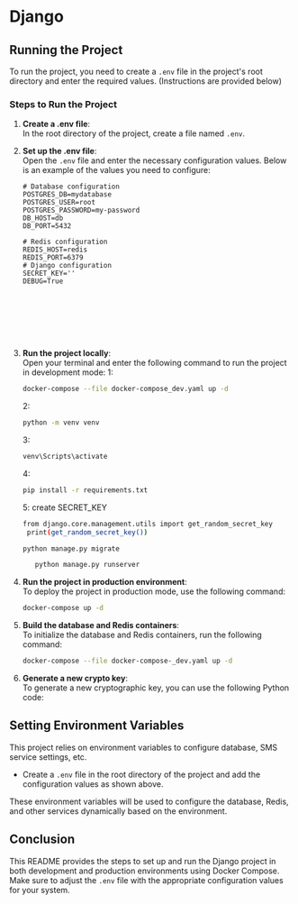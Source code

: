 
# Django 


## Running the Project

To run the project, you need to create a `.env` file in the project's root directory and enter the required values. (Instructions are provided below)

### Steps to Run the Project

1. **Create a .env file**:  
   In the root directory of the project, create a file named `.env`.

2. **Set up the .env file**:  
   Open the `.env` file and enter the necessary configuration values. Below is an example of the values you need to configure:

   ```env
   # Database configuration
   POSTGRES_DB=mydatabase
   POSTGRES_USER=root
   POSTGRES_PASSWORD=my-password
   DB_HOST=db
   DB_PORT=5432
   
   # Redis configuration
   REDIS_HOST=redis
   REDIS_PORT=6379
   # Django configuration
   SECRET_KEY=''
   DEBUG=True








4. **Run the project locally**:  
   Open your terminal and enter the following command to run the project in development mode:
   1: 
      ```bash
   docker-compose --file docker-compose_dev.yaml up -d

    ```
   2:
   
   ```bash
   python -m venv venv
   ```
   3:
   ```bash
   venv\Scripts\activate
   ```
   4:
   ```bash
   pip install -r requirements.txt
   ```
   5: create SECRET_KEY
      
   ```bash
   from django.core.management.utils import get_random_secret_key
    print(get_random_secret_key())
   ```
   
   
   ```bash
   python manage.py migrate
   ```
   ```bash
      python manage.py runserver   
   ```
   



6. **Run the project in production environment**:  
   To deploy the project in production mode, use the following command:

   ```bash
   docker-compose up -d
   ```

7. **Build the database and Redis containers**:  
   To initialize the database and Redis containers, run the following command:

   ```bash
   docker-compose --file docker-compose-_dev.yaml up -d 
   ```

8. **Generate a new crypto key**:  
   To generate a new cryptographic key, you can use the following Python code:


## Setting Environment Variables

This project relies on environment variables to configure database, SMS service settings, etc. 

- Create a `.env` file in the root directory of the project and add the configuration values as shown above.

These environment variables will be used to configure the database, Redis, and other services dynamically based on the environment.

## Conclusion

This README provides the steps to set up and run the Django project in both development and production environments using Docker Compose. Make sure to adjust the `.env` file with the appropriate configuration values for your system.
